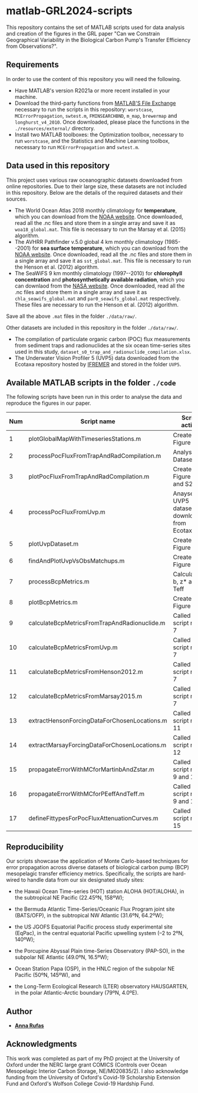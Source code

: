 # matlab-GRL2024-scripts

This repository contains the set of MATLAB scripts used for data analysis and creation of the figures in the GRL paper "Can we Constrain Geographical Variability in the Biological Carbon Pump's Transfer Efficiency from Observations?".

## Requirements

In order to use the content of this repository you will need the following.

- Have MATLAB's version R2021a or more recent installed in your machine. 
- Download the third-party functions from [MATLAB'S File Exchange](https://mathworks.com/matlabcentral/fileexchange/) necessary to run the scripts in this repository: `worstcase`, `MCErrorPropagation`, `swtest.m`, `FMINSEARCHBND`, `m_map`, `brewermap` and `longhurst_v4_2010`. Once downloaded, please place the functions in the `./resources/external/` directory.
- Install two MATLAB toolboxes: the Optimization toolbox, necessary to run `worstcase`, and the Statistics and Machine Learning toolbox, necessary to run `MCErrorPropagation` and `swtest.m`.

## Data used in this repository

This project uses various raw oceanographic datasets downloaded from online repositories. Due to their large size, these datasets are not included in this repository. Below are the details of the required datasets and their sources.

- The World Ocean Atlas 2018 monthly climatology for **temperature**, which you can download from the [NOAA website](https://accession.nodc.noaa.gov/NCEI-WOA18). Once downloaded, read all the .nc files and store them in a single array and save it as `woa18_global.mat`. This file is necessary to run the Marsay et al. (2015) algorithm.
- The AVHRR Pathfinder v.5.0 global 4 km monthly climatology (1985--2001) for **sea surface temperature**, which you can download from the [NOAA website](https://www.ncei.noaa.gov/archive/accession/AVHRR_Pathfinder-NODC-v5.0-climatologies). Once downloaded, read all the .nc files and store them in a single array and save it as `sst_global.mat`. This file is necessary to run the Henson et al. (2012) algorithm.
- The SeaWiFS 9 km monthly climatology (1997--2010) for **chlorophyll concentration** and **photosynthetically available radiation**, which you can downlaod from the [NASA website](https://oceancolor.gsfc.nasa.gov/l3/). Once downloaded, read all the .nc files and store them in a single array and save it as `chla_seawifs_global.mat` and `par0_seawifs_global.mat` respectively. These files are necessary to run the Henson et al. (2012) algorithm.

Save all the above `.mat` files in the folder `./data/raw/`. 

Other datasets are included in this repository in the folder `./data/raw/`.
- The compilation of particulate organic carbon (POC) flux measurements from sediment traps and radionuclides at the six ocean time-series sites used in this study, `dataset_s0_trap_and_radionuclide_compilation.xlsx`.
- The Underwater Vision Profiler 5 (UVP5) data downloaded from the Ecotaxa repository hosted by [IFREMER](https://ecopart.obs-vlfr.fr) and stored in the folder `UVP5`.

## Available MATLAB scripts in the folder `./code`

The following scripts have been run in this order to analyse the data and reproduce the figures in our paper.

| Num| Script name                                  | Script action                                    |
|----|----------------------------------------------|--------------------------------------------------
| 1  | plotGlobalMapWithTimeseriesStations.m        | Creates Figure 1                                 |
| 2  | processPocFluxFromTrapAndRadCompilation.m    | Analyses Dataset S0                              |
| 3  | plotPocFluxFromTrapAndRadCompilation.m       | Creates Figure 2, S1 and S2                      |
| 4  | processPocFluxFromUvp.m                      | Anayses the UVP5 dataset downloaded from Ecotaxa |
| 5  | plotUvpDataset.m                             | Creates Figure S3                                | 
| 6  | findAndPlotUvpVsObsMatchups.m                | Creates Figure 3                                 |
| 7  | processBcpMetrics.m                          | Calculates b, z* and Teff                        |
| 8  | plotBcpMetrics.m                             | Creates Figure 4                                 |
| 9  | calculateBcpMetricsFromTrapAndRadionuclide.m | Called by script num. 7                          |
| 10 | calculateBcpMetricsFromUvp.m                 | Called by script num. 7                          |
| 11 | calculateBcpMetricsFromHenson2012.m          | Called by script num. 7                          |
| 12 | calculateBcpMetricsFromMarsay2015.m          | Called by script num. 7                          |
| 13 | extractHensonForcingDataForChosenLocations.m | Called by script num. 11                         |
| 14 | extractMarsayForcingDataForChosenLocations.m | Called by script num. 12                         |
| 15 | propagateErrorWithMCforMartinbAndZstar.m     | Called by script num. 9 and 10                   |
| 16 | propagateErrorWithMCforPEeffAndTeff.m        | Called by script num. 9 and 10                   |
| 17 | defineFittypesForPocFluxAttenuationCurves.m  | Called by script num. 15                         |



## Reproducibility

Our scripts showcase the application of Monte Carlo-based techniques for error propagation across diverse datasets of biological carbon pump (BCP) mesopelagic transfer efficiency metrics. Specifically, the scripts are hard-wired to handle data from our six designated study sites:

- the Hawaii Ocean Time-series (HOT) station ALOHA (HOT/ALOHA), in the subtropical NE Pacific (22.45ºN, 158ºW);

- the Bermuda Atlantic Time-Series/Oceanic Flux Program joint site (BATS/OFP), in the subtropical NW Atlantic (31.6ºN, 64.2ºW);

- the US JGOFS Equatorial Pacific process study experimental site (EqPac), in the central equatorial Pacific upwelling system (–2 to 2ºN, 140ºW);

- the Porcupine Abyssal Plain time-Series Observatory (PAP-SO), in the subpolar NE Atlantic (49.0ºN, 16.5ºW);

- Ocean Station Papa (OSP), in the HNLC region of the subpolar NE Pacific (50ºN, 145ºW), and

- the Long-Term Ecological Research (LTER) observatory HAUSGARTEN, in the polar Atlantic-Arctic boundary (79ºN, 4.0ºE).

## Author

* [**Anna Rufas**](mailto://Anna.RufasBlanco@earth.ox.ac.uk)

## Acknowledgments

This work was completed as part of my PhD project at the University of Oxford under the NERC large grant COMICS (Controls over Ocean Mesopelagic Interior Carbon Storage, NE/M020835/2). I also acknowledge funding from the University of Oxford's Covid-19 Scholarship Extension Fund and Oxford's Wolfson College Covid-19 Hardship Fund.